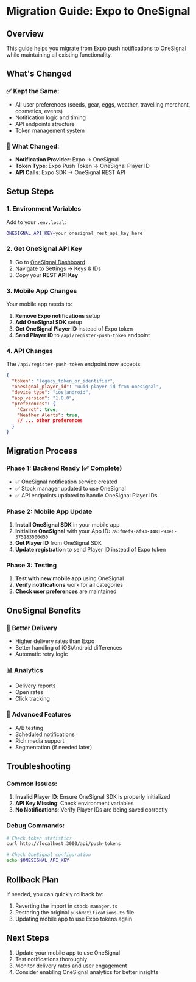# Migration Guide: Expo to OneSignal

## Overview
This guide helps you migrate from Expo push notifications to OneSignal while maintaining all existing functionality.

## What's Changed

### ✅ **Kept the Same:**
- All user preferences (seeds, gear, eggs, weather, travelling merchant, cosmetics, events)
- Notification logic and timing
- API endpoints structure
- Token management system

### 🔄 **What Changed:**
- **Notification Provider**: Expo → OneSignal
- **Token Type**: Expo Push Token → OneSignal Player ID
- **API Calls**: Expo SDK → OneSignal REST API

## Setup Steps

### 1. Environment Variables
Add to your `.env.local`:
```bash
ONESIGNAL_API_KEY=your_onesignal_rest_api_key_here
```

### 2. Get OneSignal API Key
1. Go to [OneSignal Dashboard](https://app.onesignal.com/)
2. Navigate to Settings → Keys & IDs
3. Copy your **REST API Key**

### 3. Mobile App Changes
Your mobile app needs to:
1. **Remove Expo notifications** setup
2. **Add OneSignal SDK** setup
3. **Get OneSignal Player ID** instead of Expo token
4. **Send Player ID** to `/api/register-push-token` endpoint

### 4. API Changes
The `/api/register-push-token` endpoint now accepts:
```json
{
  "token": "legacy_token_or_identifier",
  "onesignal_player_id": "uuid-player-id-from-onesignal",
  "device_type": "ios|android",
  "app_version": "1.0.0",
  "preferences": {
    "Carrot": true,
    "Weather Alerts": true,
    // ... other preferences
  }
}
```

## Migration Process

### Phase 1: Backend Ready (✅ Complete)
- ✅ OneSignal notification service created
- ✅ Stock manager updated to use OneSignal
- ✅ API endpoints updated to handle OneSignal Player IDs

### Phase 2: Mobile App Update
1. **Install OneSignal SDK** in your mobile app
2. **Initialize OneSignal** with your App ID: `7a3f0ef9-af93-4481-93e1-375183500d50`
3. **Get Player ID** from OneSignal SDK
4. **Update registration** to send Player ID instead of Expo token

### Phase 3: Testing
1. **Test with new mobile app** using OneSignal
2. **Verify notifications** work for all categories
3. **Check user preferences** are maintained

## OneSignal Benefits

### 🚀 **Better Delivery**
- Higher delivery rates than Expo
- Better handling of iOS/Android differences
- Automatic retry logic

### 📊 **Analytics**
- Delivery reports
- Open rates
- Click tracking

### 🎯 **Advanced Features**
- A/B testing
- Scheduled notifications
- Rich media support
- Segmentation (if needed later)

## Troubleshooting

### Common Issues:
1. **Invalid Player ID**: Ensure OneSignal SDK is properly initialized
2. **API Key Missing**: Check environment variables
3. **No Notifications**: Verify Player IDs are being saved correctly

### Debug Commands:
```bash
# Check token statistics
curl http://localhost:3000/api/push-tokens

# Check OneSignal configuration
echo $ONESIGNAL_API_KEY
```

## Rollback Plan
If needed, you can quickly rollback by:
1. Reverting the import in `stock-manager.ts`
2. Restoring the original `pushNotifications.ts` file
3. Updating mobile app to use Expo tokens again

## Next Steps
1. Update your mobile app to use OneSignal
2. Test notifications thoroughly
3. Monitor delivery rates and user engagement
4. Consider enabling OneSignal analytics for better insights 